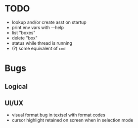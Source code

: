 # TODO

- lookup and/or create asst on startup
- print env vars with --help
- list "boxes"
- delete "box"
- status while thread is running
- (?) some equivalent of `cmd`


# Bugs

## Logical

## UI/UX
- visual format bug in textsel with format codes
- cursor highlight retained on screen when in selection mode

